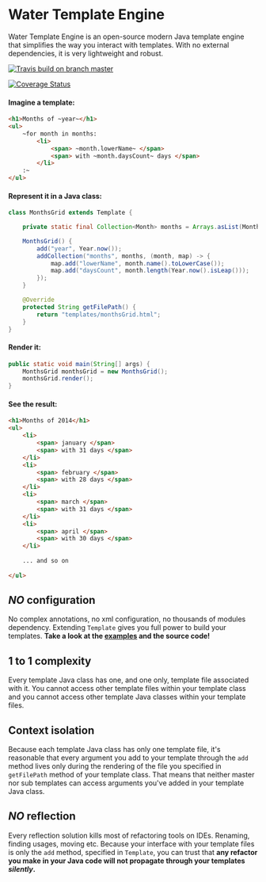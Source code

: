 Water Template Engine
===

Water Template Engine is an open-source modern Java template engine that simplifies the way you interact with templates.
With no external dependencies, it is very lightweight and robust.

[![Travis build on branch master](https://api.travis-ci.org/tiagobento/watertemplate-engine.svg?branch=master)](https://travis-ci.org/tiagobento/watertemplate-engine)

[![Coverage Status](https://coveralls.io/repos/tiagobento/watertemplate-engine/badge.png)](https://coveralls.io/r/tiagobento/watertemplate-engine)

#### Imagine a template:
```html
<h1>Months of ~year~</h1>
<ul>
    ~for month in months:
        <li>
            <span> ~month.lowerName~ </span>
            <span> with ~month.daysCount~ days </span>
        </li>
    :~
</ul>
``` 

#### Represent it in a Java class:
```java
class MonthsGrid extends Template {

    private static final Collection<Month> months = Arrays.asList(Month.values());

    MonthsGrid() {
        add("year", Year.now());
        addCollection("months", months, (month, map) -> {
            map.add("lowerName", month.name().toLowerCase());
            map.add("daysCount", month.length(Year.now().isLeap()));
        });
    }

    @Override
    protected String getFilePath() {
        return "templates/monthsGrid.html";
    }
}
```

#### Render it:
```java
public static void main(String[] args) {
    MonthsGrid monthsGrid = new MonthsGrid();
    monthsGrid.render();
}
```

#### See the result:
```html
<h1>Months of 2014</h1>
<ul>
    <li>
        <span> january </span>
        <span> with 31 days </span>
    </li>
    <li>
        <span> february </span>
        <span> with 28 days </span>
    </li>
    <li>
        <span> march </span>
        <span> with 31 days </span>
    </li>
    <li>
        <span> april </span>
        <span> with 30 days </span>
    </li>
    
    ... and so on
    
</ul>
```
    
_NO_ configuration
--
No complex annotations, no xml configuration, no thousands of modules dependency. Extending `Template`
gives you full power to build your templates. **Take a look at the [examples](watertexample-example/src/main/java/org/watertemplate/example/app/Main.java) and the source code!**

1 to 1 complexity
---
Every template Java class has one, and one only, template file associated with it.
You cannot access other template files within your template class and you cannot access
other template Java classes within your template files.

Context isolation
---
Because each template Java class has only one template file, it's reasonable that every
argument you add to your template through the `add` method lives only during the rendering
of the file you specified in `getFilePath` method of your template class.
That means that neither master nor sub templates can access arguments you've added in your template Java class.

_NO_ reflection
--
Every reflection solution kills most of refactoring tools on IDEs. Renaming, finding usages, moving etc.
Because your interface with your template files is only the `add` method, specified in `Template`, 
you can trust that **any refactor you make in your Java code will not propagate through your templates _silently_.**
